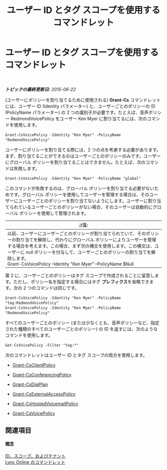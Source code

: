 ﻿---
title: ユーザー ID とタグ スコープを使用するコマンドレット
TOCTitle: ユーザー ID とタグ スコープを使用するコマンドレット
ms:assetid: 344a21b0-5301-4e77-853a-970bb1c11e1d
ms:mtpsurl: https://technet.microsoft.com/ja-jp/library/Dn362781(v=OCS.15)
ms:contentKeyID: 56270062
ms.date: 06/02/2017
mtps_version: v=OCS.15
ms.translationtype: HT
---

# ユーザー ID とタグ スコープを使用するコマンドレット

 

_**トピックの最終更新日:** 2015-06-22_

(ユーザーにポリシーを割り当てるために使用される) **Grant-Cs** コマンドレットには、ユーザー ID (Identity パラメーター) と、ユーザーごとのポリシーの ID (PolicyName パラメーター) の 2 つの識別子が必要です。たとえば、音声ポリシー RedmondVoicePolicy をユーザー Ken Myer に割り当てるには、次のコマンドを使用します。

    Grant-CsVoicePolicy -Identity "Ken Myer" -PolicyName "RedmondVoicePolicy"

ユーザーにポリシーを割り当てる際には、2 つの点を考慮する必要があります。まず、割り当てることができるのはユーザーごとのポリシーのみです。ユーザーにグローバル ポリシーを割り当てることはできません。たとえば、次のコマンドは失敗します。

    Grant-CsVoicePolicy -Identity "Ken Myer" -PolicyName "global"

このコマンドが失敗するのは、グローバル ポリシーを割り当てる必要がないためです。グローバル ポリシーを使用してユーザーを管理する場合は、そのユーザーにユーザーごとのポリシーを割り当てないようにします。ユーザーに割り当てられているユーザーごとのポリシーがない場合、そのユーザーは自動的にグローバル ポリシーを使用して管理されます。

<table>
<thead>
<tr class="header">
<th><img src="images/Gg412781.note(OCS.15).gif" title="note" alt="note" />注:</th>
</tr>
</thead>
<tbody>
<tr class="odd">
<td>以前、ユーザーにユーザーごとのポリシーが割り当てられていて、そのポリシーの割り当てを解除し、代わりにグローバル ポリシーによりユーザーを管理する場合を考えます。この場合、まず次の構文を使用します。この構文は、ユーザーに null ポリシーを付与して、ユーザーごとのポリシーの割り当てを解除します。<br />
Grant-CsVoicePolicy –Identity &quot;Ken Myer&quot; –PolicyName $Null</td>
</tr>
</tbody>
</table>


第 2 に、ユーザーごとのポリシーはタグ スコープで作成されることに留意します。ただし、ポリシー名を指定する場合にはタグ **プレフィクス**を省略できます。次の 2 つのコマンドは同じです。

    Grant-CsVoicePolicy -Identity "Ken Myer" -PolicyName "tag:RedmondVoicePolicy"
    Grant-CsVoicePolicy -Identity "Ken Myer" -PolicyName "RedmondVoicePolicy"

すべてのユーザーごとのポリシー (または少なくとも、音声ポリシーなど、指定された種類のすべてのユーザーごとのポリシー) の ID を返すには、次のようなコマンドを使用します。

    Get-CsVoicePolicy -Filter "tag:*"

次のコマンドレットはユーザー ID とタグ スコープの両方を使用します。

  - [Grant-CsClientPolicy](https://docs.microsoft.com/en-us/powershell/module/skype/Grant-CsClientPolicy)

  - [Grant-CsConferencingPolicy](grant-csconferencingpolicy.md)

  - [Grant-CsDialPlan](grant-csdialplan.md)

  - [Grant-CsExternalAccessPolicy](grant-csexternalaccesspolicy.md)

  - [Grant-CsHostedVoicemailPolicy](grant-cshostedvoicemailpolicy.md)

  - [Grant-CsVoicePolicy](https://docs.microsoft.com/en-us/powershell/module/skype/Grant-CsVoicePolicy)

## 関連項目

#### 概念

[ID、スコープ、およびテナント](identities-scopes-and-tenants-in-skype-for-business-online.md)  
[Lync Online のコマンドレット](the-skype-for-business-online-cmdlets.md)


